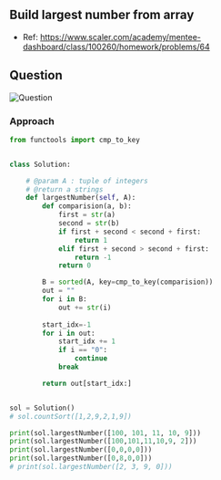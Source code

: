 

## Build largest number from array
- Ref: https://www.scaler.com/academy/mentee-dashboard/class/100260/homework/problems/64

## Question
![Question](http://ankit-portfolio.s3-ap-southeast-1.amazonaws.com/images/datastructures/scaler/025-largest-number-question.png)

### Approach

```py
from functools import cmp_to_key


class Solution:

    # @param A : tuple of integers
    # @return a strings
    def largestNumber(self, A):
        def comparision(a, b):
            first = str(a)
            second = str(b)
            if first + second < second + first:
                return 1
            elif first + second > second + first:
                return -1
            return 0

        B = sorted(A, key=cmp_to_key(comparision))
        out = ""
        for i in B:
            out += str(i)
        
        start_idx=-1
        for i in out:
            start_idx += 1
            if i == "0":
                continue
            break

        return out[start_idx:]


sol = Solution()
# sol.countSort([1,2,9,2,1,9])

print(sol.largestNumber([100, 101, 11, 10, 9]))
print(sol.largestNumber([100,101,11,10,9, 2]))
print(sol.largestNumber([0,0,0,0]))
print(sol.largestNumber([0,8,0,0]))
# print(sol.largestNumber([2, 3, 9, 0]))
```
